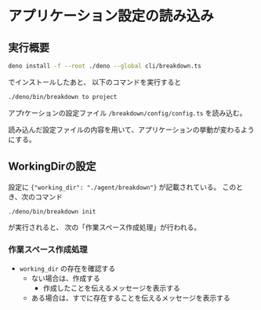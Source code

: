 # アプリケーション設定の読み込み
## 実行概要
```bash
deno install -f --root ./deno --global cli/breakdown.ts 
```
でインストールしたあと、
以下のコマンドを実行すると
```bash
./deno/bin/breakdown to project
```

アプrケーションの設定ファイル
`/breakdown/config/config.ts` 
を読み込む。

読み込んだ設定ファイルの内容を用いて、アプリケーションの挙動が変わるようにする。


## WorkingDirの設定
設定に `{"working_dir": "./agent/breakdown"}` が記載されている。
このとき、次のコマンド
```bash
./deno/bin/breakdown init
```
が実行されると、
次の「作業スペース作成処理」が行われる。

### 作業スペース作成処理
- `working_dir` の存在を確認する
  - ない場合は、作成する
    - 作成したことを伝えるメッセージを表示する
  - ある場合は、すでに存在することを伝えるメッセージを表示する



